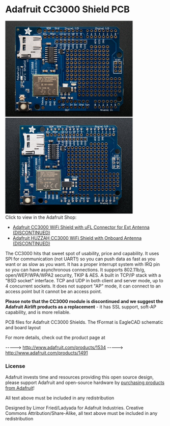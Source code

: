 # Adafruit CC3000 Shield PCB
<a href="http://www.adafruit.com/products/1534"><img src="assets/1534.jpg?raw=true" width="400px"></a>&nbsp; <a href="http://www.adafruit.com/products/1491"><img src="assets/1491.jpg?raw=true" width="400px"></a><br />
Click to view in the Adafruit Shop:
- [Adafruit CC3000 WiFi Shield with uFL Connector for Ext Antenna (DISCONTINUED)](https://www.adafruit.com/product/1534)
- [Adafruit HUZZAH CC3000 WiFi Shield with Onboard Antenna (DISCONTINUED)](https://www.adafruit.com/product/1491)

The CC3000 hits that sweet spot of usability, price and capability. It uses SPI for communication (not UART!) so you can push data as fast as you want or as slow as you want. It has a proper interrupt system with IRQ pin so you can have asynchronous connections. It supports 802.11b/g, open/WEP/WPA/WPA2 security, TKIP & AES. A built in TCP/IP stack with a "BSD socket" interface. TCP and UDP in both client and server mode, up to 4 concurrent sockets. It does not support "AP" mode, it can connect to an access point but it cannot be an access point.

**Please note that the CC3000 module is discontinued and we suggest the Adafruit Airlift products as a replacement** - it has SSL support, soft-AP capability, and is more reliable.

PCB files for Adafruit CC3000 Shields. The fFormat is EagleCAD schematic and board layout

For more details, check out the product page at

-----> http://www.adafruit.com/products/1534
-----> http://www.adafruit.com/products/1491

### License

Adafruit invests time and resources providing this open source design, please support Adafruit and open-source hardware by [purchasing products from Adafruit](https://www.adafruit.com)!

All text above must be included in any redistribution

Designed by Limor Fried/Ladyada for Adafruit Industries.
Creative Commons Attribution/Share-Alike, all text above must be included in any redistribution
